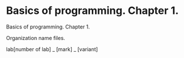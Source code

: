 # Basics of programming. Chapter 1.
Basics of programming. Chapter 1.

Organization name files.

lab[number of lab] _ [mark] _ [variant]
